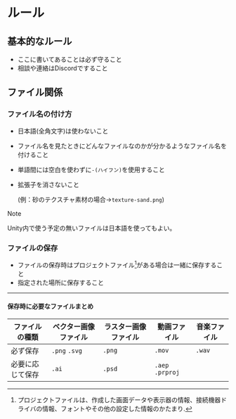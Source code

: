 # ルール
## 基本的なルール
- ここに書いてあることは必ず守ること
- 相談や連絡はDiscordですること

## ファイル関係
### ファイル名の付け方
- 日本語(全角文字)は使わないこと
- ファイル名を見たときにどんなファイルなのかが分かるようなファイル名を付けること
- 単語間には空白を使わずに`-(ハイフン)`を使用すること
- 拡張子を消さないこと

  (例：砂のテクスチャ素材の場合→`texture-sand.png`)
>[!NOTE]
>Unity内で使う予定の無いファイルは日本語を使ってもよい。

### ファイルの保存
- ファイルの保存時はプロジェクトファイル[^1]がある場合は一緒に保存すること
- 指定された場所に保存すること
---
#### 保存時に必要なファイルまとめ
| ファイルの種類   | ベクター画像ファイル | ラスター画像ファイル | 動画ファイル     | 音楽ファイル | 
| ---------------- | -------------------- | -------------------- | ---------------- | ------------ | 
| 必ず保存         | `.png` `.svg`        | `.png`               | `.mov`           | `.wav`       | 
| 必要に応じて保存 | `.ai`                | `.psd`               | `.aep` `.prproj` |              | 







[^1]: プロジェクトファイルは、作成した画面データや表示器の情報、接続機器ドライバの情報、フォントやその他の設定した情報のかたまり.
